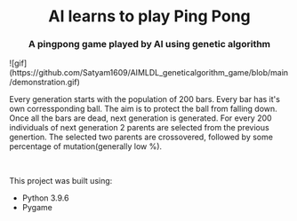 <h1 align='center'> AI learns to play Ping Pong </h1>
<h3 align='center'> A pingpong game played by AI using genetic algorithm</h3>
    ![gif](https://github.com/Satyam1609/AIMLDL_geneticalgorithm_game/blob/main/demonstration.gif)

Every generation starts with the population of 200 bars. Every bar has it's own corressponding ball. The aim is to protect the ball from falling down. Once all the bars are dead, next generation is generated. For every 200 individuals of next generation 2 parents are selected from the previous genertion. The selected two parents are crossovered, followed by some percentage of mutation(generally low %).
<br>

<br>

This project was built using:
- Python 3.9.6
- Pygame

